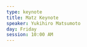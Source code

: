 ```yaml
---
type: keynote
title: Matz Keynote
speaker: Yukihiro Matsumoto
day: Friday
session: 10:00 AM
---
```

